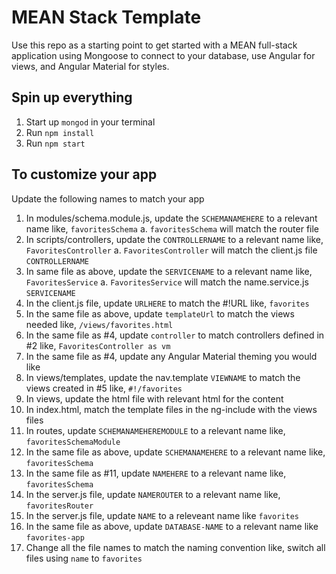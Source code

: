 # MEAN Stack Template 
Use this repo as a starting point to get started with a MEAN full-stack application using Mongoose to connect to your database, use Angular for views, and Angular Material for styles.

## Spin up everything
1. Start up `mongod` in your terminal
2. Run `npm install`
3. Run `npm start`

## To customize your app
Update the following names to match your app
1. In modules/schema.module.js, update the `SCHEMANAMEHERE` to a relevant name like, `favoritesSchema`
    a. `favoritesSchema` will match the router file 
2. In scripts/controllers, update the `CONTROLLERNAME` to a relevant name like, `FavoritesController`
    a. `FavoritesController` will match the client.js file `CONTROLLERNAME`
3. In same file as above, update the `SERVICENAME` to a relevant name like, `FavoritesService`
    a. `FavoritesService` will match the name.service.js `SERVICENAME`
4. In the client.js file, update `URLHERE` to match the #!URL like, `favorites`
5. In the same file as above, update `templateUrl` to match the views needed like, `/views/favorites.html`
6. In the same file as #4, update `controller` to match controllers defined in #2 like, `FavoritesController as vm`
7. In the same file as #4, update any Angular Material theming you would like
8. In views/templates, update the nav.template `VIEWNAME` to match the views created in #5 like, `#!/favorites`
9. In views, update the html file with relevant html for the content
10. In index.html, match the template files in the ng-include with the views files
11. In routes, update `SCHEMANAMEHEREMODULE` to a relevant name like, `favoritesSchemaModule`
12. In the same file as above, update `SCHEMANAMEHERE` to a relevant name like, `favoritesSchema`
13. In the same file as #11, update `NAMEHERE` to a relevant name like, `favoritesSchema`
14. In the server.js file, update `NAMEROUTER` to a relevant name like, `favoritesRouter`
15. In the server.js file, update `NAME` to a releveant name like `favorites`
16. In the same file as above, update `DATABASE-NAME` to a relevant name like `favorites-app`
17. Change all the file names to match the naming convention like, switch all files using `name` to `favorites`
